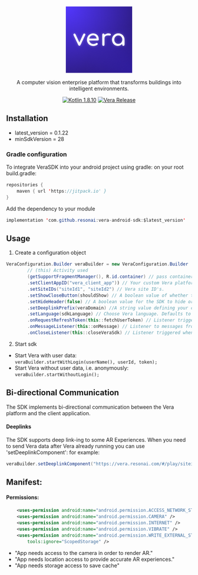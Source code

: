 
<p align="center">
    <img alt="Vera: A computer vision enterprise platform that transforms buildings into intelligent environments" src="https://github.com/resonai/vera-ios-sdk/raw/readme/Vera.png">
</p>
<p align="center">
A computer vision enterprise platform that transforms buildings into intelligent environments.
</p>

<p align="center">
    <a href="https://kotlinlang.org/"><img alt="Kotlin 1.8.10" src="https://img.shields.io/badge/kotlin-1.8.10-8A2BE2.svg?style=flat"></a>
    <a href="https://github.com/resonai/vera-android-sdk/releases"><img alt="Vera Release" src="https://img.shields.io/github/v/release/resonai/vera-android-sdk"></a>
</p>

## Installation
- latest_version = 0.1.22
- minSdkVersion = 28

### Gradle configuration
To integrate VeraSDK into your android project using gradle:
on your root build.gradle:

```java
repositories {
    maven { url 'https://jitpack.io' }
}
```

Add the dependency to your module
```java
implementation 'com.github.resonai:vera-android-sdk:$latest_version'
```

## Usage
1. Create a configuration object

```java
VeraConfiguration.Builder veraBuilder = new VeraConfiguration.Builder
        // (this) Activity used
        (getSupportFragmentManager(), R.id.container) // pass container for fragment
        .setClientAppID("vera_client_app")) // Your custom Vera platform ID.
        .setSiteIDs("siteId1", "siteId2") // Vera site ID's.
        .setShowCloseButton(shouldShow) // A boolean value of whether the SDK should show its own close button. Default to 'true'
        .setHideHeader(false) // A boolean value for the SDK to hide or show the default header. Defaults to `false`
        .setDeeplinkPrefix(veraDomain) //A string value defining your custom "deepLinkPrefix". Used when generating deep links that you can pass into Vera and should open your app.
        .setLanguage(sdkLanguage) // Choose Vera language. Defaults to `en` (English)
        .onRequestRefreshToken(this::fetchUserToken) // Listener triggered when user token need refresh
        .onMessageListener(this::onMessage) // Listener to messages from Vera and implement logic for them
        .onCloseListener(this::closeVeraSdk) // Listener triggered when Vera closed
```

2.  Start sdk
   -  Start Vera with user data:</br>
     `veraBuilder.startWithLogin(userName(), userId, token);`
   - Start Vera without user data, i.e. anonymously:</br>
    `veraBuilder.startWithoutLogin();`
    
## Bi-directional Communication
The SDK implements bi-directional communication between the Vera platform and the client application.

#### Deeplinks
The SDK supports deep link-ing to some AR Experiences.
When you need to send Vera data after Vera already running you can use 'setDeeplinkComponent':
for example:

```java
veraBuilder.setDeeplinkComponent("https://vera.resonai.com/#/play/siteid/com.resonai.navigation/poseId")
```

## Manifest:

#### Permissions:

```xml
    <uses-permission android:name="android.permission.ACCESS_NETWORK_STATE" />
    <uses-permission android:name="android.permission.CAMERA" />
    <uses-permission android:name="android.permission.INTERNET" />
    <uses-permission android:name="android.permission.VIBRATE" />
    <uses-permission android:name="android.permission.WRITE_EXTERNAL_STORAGE"
        tools:ignore="ScopedStorage" />
```

* "App needs access to the camera in order to render AR."
* "App needs location access to provide accurate AR experiences."
* "App needs storage access to save cache"
